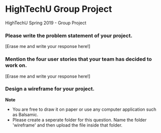 # HighTechU Group Project 

HighTechU Spring 2019 - Group Project

### Please write the problem statement of your project.

[Erase me and write your response here!]

### Mention the four user stories that your team has decided to work on.

[Erase me and write your response here!]

### Design a wireframe for your project.

**Note** 

* You are free to draw it on paper or use any computer application such as Balsamic.
* Please create a seperate folder for this question. Name the folder 'wireframe' and then upload the file inside that folder.